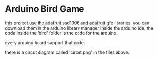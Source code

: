 # Arduino Bird Game

this project use the adafruit ssd1306 and adafruit gfx libraries.
you can download them in the arduino library manager inside the arduino ide.
the code inside the 'bird' folder is the code for the arduino.

every arduino board support that code.

there is a circut diagram called 'circut.png' in the files above.

